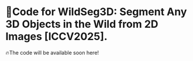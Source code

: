 # :star2:Code for WildSeg3D: Segment Any 3D Objects in the Wild from 2D Images [ICCV2025].
:fire:The code will be available soon here!
